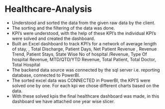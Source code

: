 # Healthcare-Analysis

    
-	Understood and sorted the data from the given raw data by the client.
-	The sorting and the filtering of the data was done.
-	KPI’s were understood, with the help of these KPI’s the individual KPI’s were solved and created the dashboard.
-	Built an Excel dashboard to track KPI’s for a network of average length of stay, , Total Discharge, Patient Days, Net Patient Revenue , Revenue Trend, Patient Stays, State Wise No of hospital /Revenue,
   Type Of hospital Revenue, MTD/QTD/YTD Revenue, Total Patient, Total Doctor, Total Hospital
-	The backend data source was connected by the sql server i.e. reporting database, connected to PowerBI.
-	The sorted excel data was CONNECTED in PowerBI, the KPI’S were solved one by one. For each kpi we chose different charts based on the data.
-	With these solved kpis the final healthcare dashboard was made, in this dashboard we have attached  one year wise slicer. 

